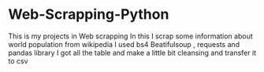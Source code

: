 # Web-Scrapping-Python
This is my projects in Web scrapping
In this I scrap some information about world population from wikipedia
I used bs4 Beatifulsoup , requests and pandas library 
I got all the table and make a little bit cleansing and transfer it to csv

